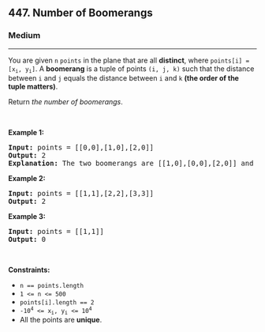 <h2>447. Number of Boomerangs</h2><h3>Medium</h3><hr><div><p>You are given <code>n</code> <code>points</code> in the plane that are all <strong>distinct</strong>, where <code>points[i] = [x<sub>i</sub>, y<sub>i</sub>]</code>. A <strong>boomerang</strong> is a tuple of points <code>(i, j, k)</code> such that the distance between <code>i</code> and <code>j</code> equals the distance between <code>i</code> and <code>k</code> <strong>(the order of the tuple matters)</strong>.</p>

<p>Return <em>the number of boomerangs</em>.</p>

<p>&nbsp;</p>
<p><strong>Example 1:</strong></p>

<pre><strong>Input:</strong> points = [[0,0],[1,0],[2,0]]
<strong>Output:</strong> 2
<strong>Explanation:</strong> The two boomerangs are [[1,0],[0,0],[2,0]] and [[1,0],[2,0],[0,0]].
</pre>

<p><strong>Example 2:</strong></p>

<pre><strong>Input:</strong> points = [[1,1],[2,2],[3,3]]
<strong>Output:</strong> 2
</pre>

<p><strong>Example 3:</strong></p>

<pre><strong>Input:</strong> points = [[1,1]]
<strong>Output:</strong> 0
</pre>

<p>&nbsp;</p>
<p><strong>Constraints:</strong></p>

<ul>
	<li><code>n == points.length</code></li>
	<li><code>1 &lt;= n &lt;= 500</code></li>
	<li><code>points[i].length == 2</code></li>
	<li><code>-10<sup>4</sup> &lt;= x<sub>i</sub>, y<sub>i</sub> &lt;= 10<sup>4</sup></code></li>
	<li>All the points are <strong>unique</strong>.</li>
</ul>
</div>